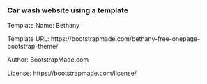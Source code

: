 <h3>Car wash website using a template</h3>

<p>Template Name: Bethany</p>
<p>Template URL: https://bootstrapmade.com/bethany-free-onepage-bootstrap-theme/</p>
<p>Author: BootstrapMade.com</p>
<p>License: https://bootstrapmade.com/license/</p>
